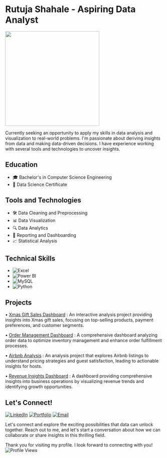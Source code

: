# Rutuja Shahale - Aspiring Data Analyst

<img src="https://github.com/user-attachments/assets/b4c12f15-bec7-4e10-b382-be807a2e3e07" width="300" />

Currently seeking an opportunity to apply my skills in data analysis and visualization to real-world problems. I'm passionate about deriving insights from data and making data-driven decisions. I have experience working with several tools and technologies to uncover insights.

## Education
- 🎓 Bachelor's in Computer Science Engineering
- 🌱 Data Science Certificate

## Tools and Technologies
- 🛠 Data Cleaning and Preprocessing
- 📊 Data Visualization
- 🔍 Data Analytics
- 📝 Reporting and Dashboarding
- 📈 Statistical Analysis

## Technical Skills
- ![Excel](https://img.shields.io/badge/Excel-217346?style=for-the-badge&logo=microsoft-excel&logoColor=white)
- ![Power BI](https://img.shields.io/badge/PowerBI-F2C811?style=for-the-badge&logo=powerbi&logoColor=black)
- ![MySQL](https://img.shields.io/badge/MySQL-005C84?style=for-the-badge&logo=mysql&logoColor=white)
- ![Python](https://img.shields.io/badge/Python-3776AB?style=for-the-badge&logo=python&logoColor=white)

## Projects
• [Xmas Gift Sales Dashboard](https://github.com/rutuja-shahale/Xmas-Gift-Sales-Dashboard) : An interactive analysis project providing insights into Xmas gift sales, focusing on top-selling products, payment preferences, and customer segments.

•  [Order Management Dashboard](https://github.com/rutuja-shahale/Order-Management-Dashboard) : A comprehensive dashboard analyzing order data to optimize inventory management and enhance order fulfillment processes.

• [Airbnb Analysis](https://github.com/rutuja-shahale/Airbnb-Analysis) : An analysis project that explores Airbnb listings to understand pricing strategies and guest satisfaction, leading to actionable insights for hosts.

•  [Revenue Insights Dashboard](https://github.com/rutuja-shahale/Revenue-Insights-Dashboard) : A dashboard providing comprehensive insights into business operations by visualizing revenue trends and identifying growth opportunities.

## Let's Connect!
[![LinkedIn](https://img.shields.io/badge/LinkedIn-0A66C2?style=for-the-badge&logo=linkedin&logoColor=white)](https://linkedin.com/in/rutuja-shahale) [![Portfolio](https://img.shields.io/badge/Portfolio-1E1E1E?style=for-the-badge&logo=google-chrome&logoColor=white)](https://rutuja-shahale.github.io) [![Email](https://img.shields.io/badge/Email-D14836?style=for-the-badge&logo=gmail&logoColor=white)](mailto:shahalerutuja@gmail.com)

Let's connect and explore the exciting possibilities that data can unlock together. Reach out to me, and let's start a conversation about how we can collaborate or share insights in this thrilling field.

Thank you for visiting my profile. I look forward to connecting with you! ![Profile Views](https://komarev.com/ghpvc/?username=rutuja-shahale&color=00008B)

